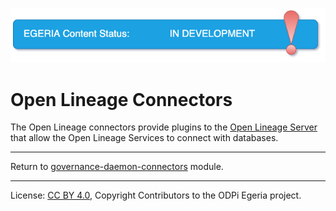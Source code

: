 <!-- SPDX-License-Identifier: Apache-2.0 -->
<!-- Copyright Contributors to the ODPi Egeria project. -->

![InDev](../../../../../open-metadata-publication/website/images/egeria-content-status-in-development.png#pagewidth)

# Open Lineage Connectors

The Open Lineage connectors provide plugins to the 
[Open Lineage Server](../../../../admin-services/docs/concepts/open-lineage-server.md)
that allow the Open Lineage Services to connect with databases.

----
Return to [governance-daemon-connectors](..) module.

----
License: [CC BY 4.0](https://creativecommons.org/licenses/by/4.0/),
Copyright Contributors to the ODPi Egeria project.